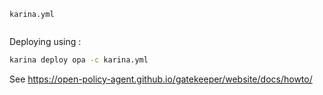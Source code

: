 `karina.yml`

```yaml

```

Deploying using :

```bash
karina deploy opa -c karina.yml

```


See https://open-policy-agent.github.io/gatekeeper/website/docs/howto/
